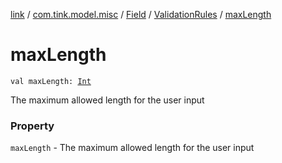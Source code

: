 [link](../../../index.md) / [com.tink.model.misc](../../index.md) / [Field](../index.md) / [ValidationRules](index.md) / [maxLength](./max-length.md)

# maxLength

`val maxLength: `[`Int`](https://kotlinlang.org/api/latest/jvm/stdlib/kotlin/-int/index.html)

The maximum allowed length for the user input

### Property

`maxLength` - The maximum allowed length for the user input